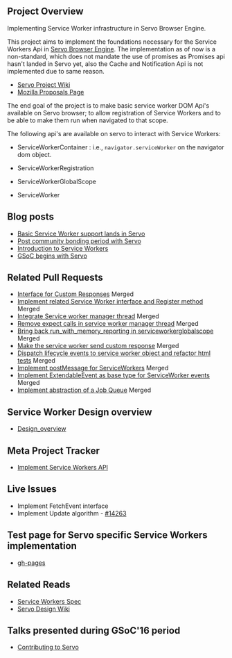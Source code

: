 ## Project Overview

Implementing Service Worker infrastructure in Servo Browser Engine.

This project aims to implement the foundations necessary for the Service Workers Api in [Servo Browser Engine](https://github.com/servo/servo). The implementation as of now is a non-standard, which does not mandate the use of promises as Promises api hasn't landed in Servo yet, also the Cache and Notification Api is not implemented due to same reason.

* [Servo Project Wiki](https://github.com/servo/servo/wiki/Summer-of-Code-2016:-ServiceWorker-infrastructure)
* [Mozilla Proposals Page](https://summerofcode.withgoogle.com/organizations/5256839985889280/#4504639135285248)

The end goal of the project is to make basic service worker DOM Api's available on Servo browser; to allow registration of Service Workers and to be able to make them run when navigated to that scope.

The following api's are available on servo to interact with Service Workers:

* ServiceWorkerContainer : i.e., `navigator.serviceWorker` on the navigator dom object.

* ServiceWorkerRegistration

* ServiceWorkerGlobalScope

* ServiceWorker

## Blog posts

* [Basic Service Worker support lands in Servo](https://creativcoder.github.io/post/service_workers_servo/)
* [Post community bonding period with Servo](https://creativcoder.github.io/post/community_bonding_gsoc_servo/)
* [Introduction to Service Workers](https://creativcoder.github.io/post/service_workers_web/)
* [GSoC begins with Servo](https://creativcoder.github.io/post/gsoc16_begins/)

## Related Pull Requests

* [Interface for Custom Responses](https://github.com/servo/servo/pull/10961) Merged
* [Implement related Service Worker interface and Register method](https://github.com/servo/servo/pull/11114) Merged
* [Integrate Service worker manager thread](https://github.com/servo/servo/pull/11727) Merged
* [Remove expect calls in service worker manager thread](https://github.com/servo/servo/pull/12518) Merged
* [Bring back run_with_memory_reporting in serviceworkerglobalscope](https://github.com/servo/servo/pull/12557) Merged
* [Make the service worker send custom response](https://github.com/servo/servo/pull/12582) Merged
* [Dispatch lifecycle events to service worker object and refactor html tests](https://github.com/servo/servo/pull/12682) Merged
* [Implement postMessage for ServiceWorkers](https://github.com/servo/servo/pull/12910) Merged
* [Implement ExtendableEvent as base type for ServiceWorker events](https://github.com/servo/servo/pull/13292) Merged
* [Implement abstraction of a Job Queue](https://github.com/servo/servo/pull/13574) Merged

## Service Worker Design overview

* [Design_overview](design_overview/README.md)

## Meta Project Tracker

* [Implement Service Workers API](https://github.com/servo/servo/issues/11091)

## Live Issues

* Implement FetchEvent interface
* Implement Update algorithm - [#14263](https://github.com/servo/servo/issues/14263)

## Test page for Servo specific Service Workers implementation

* [gh-pages](https://github.com/creativcoder/gsoc16/tree/gh-pages)

## Related Reads

* [Service Workers Spec](https://github.com/slightlyoff/ServiceWorker)
* [Servo Design Wiki](https://github.com/servo/servo/wiki/Design)


## Talks presented during GSoC'16 period

* [Contributing to Servo](https://opensource101.github.io/contributing_to_servo)
